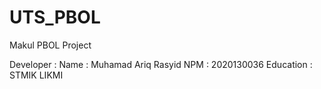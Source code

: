 # UTS_PBOL
Makul PBOL Project 

Developer :
Name      : Muhamad Ariq Rasyid
NPM       : 2020130036
Education : STMIK LIKMI
